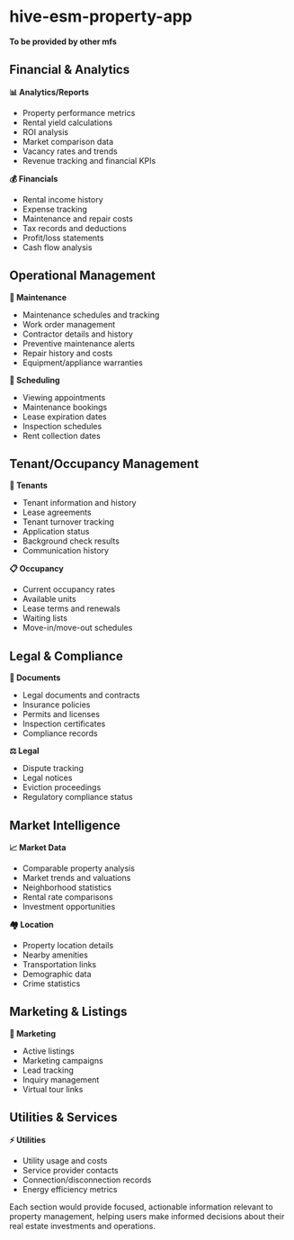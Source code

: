 # hive-esm-property-app


**To be provided by other mfs**

## **Financial & Analytics**
**📊 Analytics/Reports**
- Property performance metrics
- Rental yield calculations
- ROI analysis
- Market comparison data
- Vacancy rates and trends
- Revenue tracking and financial KPIs

**💰 Financials**
- Rental income history
- Expense tracking
- Maintenance and repair costs
- Tax records and deductions
- Profit/loss statements
- Cash flow analysis

## **Operational Management**
**🔧 Maintenance**
- Maintenance schedules and tracking
- Work order management
- Contractor details and history
- Preventive maintenance alerts
- Repair history and costs
- Equipment/appliance warranties

**📅 Scheduling**
- Viewing appointments
- Maintenance bookings
- Lease expiration dates
- Inspection schedules
- Rent collection dates

## **Tenant/Occupancy Management**
**👥 Tenants**
- Tenant information and history
- Lease agreements
- Tenant turnover tracking
- Application status
- Background check results
- Communication history

**📋 Occupancy**
- Current occupancy rates
- Available units
- Lease terms and renewals
- Waiting lists
- Move-in/move-out schedules

## **Legal & Compliance**
**📄 Documents**
- Legal documents and contracts
- Insurance policies
- Permits and licenses
- Inspection certificates
- Compliance records

**⚖️ Legal**
- Dispute tracking
- Legal notices
- Eviction proceedings
- Regulatory compliance status

## **Market Intelligence**
**📈 Market Data**
- Comparable property analysis
- Market trends and valuations
- Neighborhood statistics
- Rental rate comparisons
- Investment opportunities

**🏘️ Location**
- Property location details
- Nearby amenities
- Transportation links
- Demographic data
- Crime statistics

## **Marketing & Listings**
**📱 Marketing**
- Active listings
- Marketing campaigns
- Lead tracking
- Inquiry management
- Virtual tour links

## **Utilities & Services**
**⚡ Utilities**
- Utility usage and costs
- Service provider contacts
- Connection/disconnection records
- Energy efficiency metrics

Each section would provide focused, actionable information relevant to property management, helping users make informed decisions about their real estate investments and operations.